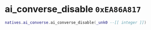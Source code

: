 # ai_converse_disable `0xEA86A817`

```lua
natives.ai_converse.ai_converse_disable(_unk0 --[[ integer ]])
```